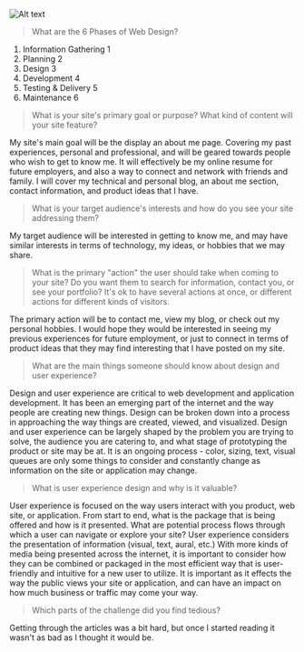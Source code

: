 ![Alt text](sitemap.png "DBC Sitemap")

>What are the 6 Phases of Web Design?

1. Information Gathering 1
2. Planning 2
3. Design 3
4. Development 4
5. Testing & Delivery 5
6. Maintenance 6

>What is your site's primary goal or purpose? What kind of content will your site feature?

My site's main goal will be the display an about me page. Covering my past experiences, personal and professional, and will be geared towards people who wish to get to know me. It will effectively be my online resume for future employers, and also a way to connect and network with friends and family. I will cover my technical and personal blog, an about me section, contact information, and product ideas that I have.

>What is your target audience's interests and how do you see your site addressing them?

My target audience will be interested in getting to know me, and may have similar interests in terms of technology, my ideas, or hobbies that we may share.

>What is the primary "action" the user should take when coming to your site? Do you want them to search for information, contact you, or see your portfolio? It's ok to have several actions at once, or different actions for different kinds of visitors.

The primary action will be to contact me, view my blog, or check out my personal hobbies. I would hope they would be interested in seeing my previous experiences for future employment, or just to connect in terms of product ideas that they may find interesting that I have posted on my site.

>What are the main things someone should know about design and user experience?

Design and user experience are critical to web development and application development. It has been an emerging part of the internet and the way people are creating new things. Design can be broken down into a process in approaching the way things are created, viewed, and visualized. Design and user experience can be largely shaped by the problem you are trying to solve, the audience you are catering to, and what stage of prototyping the product or site may be at. It is an ongoing process - color, sizing, text, visual queues are only some things to consider and constantly change as information on the site or application may change.

>What is user experience design and why is it valuable?

User experience is focused on the way users interact with you product, web site, or application. From start to end, what is the package that is being offered and how is it presented. What are potential process flows through which a user can navigate or explore your site? User experience considers the presentation of information (visual, text, aural, etc.) With more kinds of media being presented across the internet, it is important to consider how they can be combined or packaged in the most efficient way that is user-friendly and intuitive for a new user to utilize. It is important as it effects the way the public views your site or application, and can have an impact on how much business or traffic may come your way.

>Which parts of the challenge did you find tedious?

Getting through the articles was a bit hard, but once I started reading it wasn't as bad as I thought it would be.